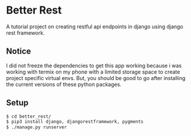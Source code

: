# Better Rest
A tutorial project on creating restful
api endpoints in django using django rest
framework.

## Notice
I did not freeze the dependencies to get
this app working because i was working 
with termix on my phone with a limited
storage space to create project specific
virtual envs. But, you should be good to
go after installing the current versions
of these python packages.

## Setup

```bash 
$ cd better_rest/
$ pip3 install django, djangorestframework, pygments
$ ./manage.py runserver
```
